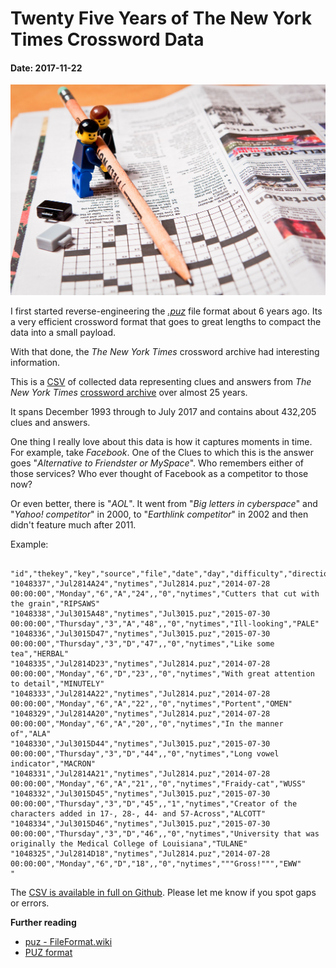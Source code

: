 # Twenty Five Years of The New York Times Crossword Data
#### Date: 2017-11-22

![Featured:Two Lego figures holding a pencil and standing on a crossword puzzle in a newspaper](/posts/media/crossword.jpg)

I first started reverse-engineering the *[.puz](http://www.muppetlabs.com/~breadbox/txt/acre.html)* file format about 6 years ago. Its a very efficient crossword format that goes to great lengths to compact the data into a small payload.

With that done, the *The New York Times* crossword archive had interesting information.

This is a [CSV](https://github.com/donohoe/nyt-crossword) of collected data representing clues and answers from *The New York Times* [crossword archive](https://www.nytimes.com/crosswords/archive) over almost 25 years.

It spans December 1993 through to July 2017 and contains about 432,205 clues and answers.

One thing I really love about this data is how it captures moments in time. For example, take *Facebook*. One of the Clues to which this is the answer goes "*Alternative to Friendster or MySpace*". Who remembers either of those services? Who ever thought of Facebook as a competitor to those now?

Or even better, there is "*AOL*". It went from "*Big letters in cyberspace*" and "*Yahoo! competitor*" in 2000, to "*Earthlink competitor*" in 2002 and then didn't feature much after 2011.

Example:
<pre><code>
"id","thekey","key","source","file","date","day","difficulty","direction","number","instruction","flag","groupid","question","answer"
"1048337","Jul2814A24","nytimes","Jul2814.puz","2014-07-28 00:00:00","Monday","6","A","24",,"0","nytimes","Cutters that cut with the grain","RIPSAWS"
"1048338","Jul3015A48","nytimes","Jul3015.puz","2015-07-30 00:00:00","Thursday","3","A","48",,"0","nytimes","Ill-looking","PALE"
"1048336","Jul3015D47","nytimes","Jul3015.puz","2015-07-30 00:00:00","Thursday","3","D","47",,"0","nytimes","Like some tea","HERBAL"
"1048335","Jul2814D23","nytimes","Jul2814.puz","2014-07-28 00:00:00","Monday","6","D","23",,"0","nytimes","With great attention to detail","MINUTELY"
"1048333","Jul2814A22","nytimes","Jul2814.puz","2014-07-28 00:00:00","Monday","6","A","22",,"0","nytimes","Portent","OMEN"
"1048329","Jul2814A20","nytimes","Jul2814.puz","2014-07-28 00:00:00","Monday","6","A","20",,"0","nytimes","In the manner of","ALA"
"1048330","Jul3015D44","nytimes","Jul3015.puz","2015-07-30 00:00:00","Thursday","3","D","44",,"0","nytimes","Long vowel indicator","MACRON"
"1048331","Jul2814A21","nytimes","Jul2814.puz","2014-07-28 00:00:00","Monday","6","A","21",,"0","nytimes","Fraidy-cat","WUSS"
"1048332","Jul3015D45","nytimes","Jul3015.puz","2015-07-30 00:00:00","Thursday","3","D","45",,"1","nytimes","Creator of the characters added in 17-, 28-, 44- and 57-Across","ALCOTT"
"1048334","Jul3015D46","nytimes","Jul3015.puz","2015-07-30 00:00:00","Thursday","3","D","46",,"0","nytimes","University that was originally the Medical College of Louisiana","TULANE"
"1048325","Jul2814D18","nytimes","Jul2814.puz","2014-07-28 00:00:00","Monday","6","D","18",,"0","nytimes","""Gross!""","EWW"
"</code></pre>

The [CSV is available in full on Github](https://github.com/donohoe/nyt-crossword). Please let me know if you spot gaps or errors.

**Further reading**

* [puz - FileFormat.wiki](https://code.google.com/archive/p/puz/wikis/FileFormat.wiki)
* [PUZ format](https://fileinfo.com/extension/puz)
